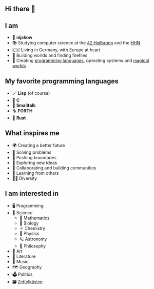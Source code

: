 ## Hi there 👋

<!--
**nijakow/nijakow** is a ✨ _special_ ✨ repository because its `README.md` (this file) appears on your GitHub profile.

Here are some ideas to get you started:

- 🔭 I’m currently working on ...
- 🌱 I’m currently learning ...
- 👯 I’m looking to collaborate on ...
- 🤔 I’m looking for help with ...
- 💬 Ask me about ...
- 📫 How to reach me: ...
- 😄 Pronouns: ...
- ⚡ Fun fact: ...
-->

## I am
 - 🖖 **nijakow**
 - 📚 Studying computer science at the [42 Heilbronn](https://www.42heilbronn.de/en/) and the [HHN](https://www.hs-heilbronn.de/en)
 - 🇪🇺 Living in Germany, with Europe at heart
 - 🌱 Building worlds and finding fireflies
 - 🚀 Creating [programming languages](https://github.com/nijakow/EcoRE), operating systems and [magical](https://github.com/nijakow/raven) [worlds](https://github.com/nijakow/lmud)

## My favorite programming languages
 - 🪄 **Lisp** (of course)
 - 🔧 **C**
 - 🎈 **Smalltalk**
 - 🪜 **FORTH**
 - 🦀 **Rust**

## What inspires me

 - 🌍 Creating a better future
 - 🔧 Solving problems
 - 🚀 Pushing boundaries
 - 📜 Exploring new ideas
 - 🤝 Collaborating and building communities
 - 🧠 Learning from others
 - 🏳️‍🌈 Diversity

## I am interested in

 - 🖥️ Programming
 - 🧪 Science
   - 🌌 Mathematics
   - 🧬 Biology
   - ⚛️ Chemistry
   - 🍏 Physics
   - 🪐 Astronomy
   - 📜 Philosophy
 - 🎨 Art
 - 📖 Literature
 - 🎼 Music
 - 🗺️ Geography
 - 🗳️ Politics
 - 🗃️ [Zettelkästen](https://zettelkasten.de/introduction/)
